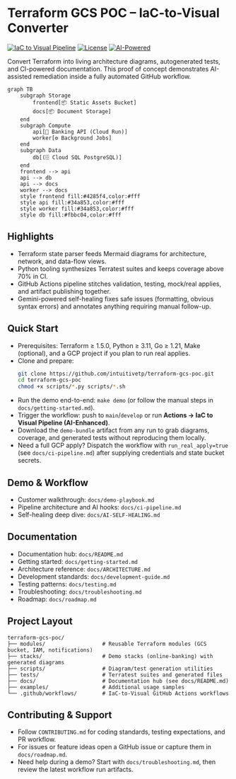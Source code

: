 # Terraform GCS POC – IaC-to-Visual Converter

[![IaC to Visual Pipeline](https://github.com/intuitivetp/terraform-gcs-poc/actions/workflows/iac-to-visual-ai.yml/badge.svg)](https://github.com/intuitivetp/terraform-gcs-poc/actions/workflows/iac-to-visual-ai.yml)
[![License](https://img.shields.io/badge/License-Apache%202.0-blue.svg)](LICENSE)
[![AI-Powered](https://img.shields.io/badge/AI-Gemini%20Enhanced-purple)](docs/AI-SELF-HEALING.md)

Convert Terraform into living architecture diagrams, autogenerated tests, and CI-powered documentation. This proof of concept demonstrates AI-assisted remediation inside a fully automated GitHub workflow.

```mermaid
graph TB
    subgraph Storage
        frontend[📦 Static Assets Bucket]
        docs[📦 Document Storage]
    end
    subgraph Compute
        api[🚀 Banking API (Cloud Run)]
        worker[⚙️ Background Jobs]
    end
    subgraph Data
        db[(🗄️ Cloud SQL PostgreSQL)]
    end
    frontend --> api
    api --> db
    api --> docs
    worker --> docs
    style frontend fill:#4285f4,color:#fff
    style api fill:#34a853,color:#fff
    style worker fill:#34a853,color:#fff
    style db fill:#fbbc04,color:#fff
```

## Highlights
- Terraform state parser feeds Mermaid diagrams for architecture, network, and data-flow views.
- Python tooling synthesizes Terratest suites and keeps coverage above 70% in CI.
- GitHub Actions pipeline stitches validation, testing, mock/real applies, and artifact publishing together.
- Gemini-powered self-healing fixes safe issues (formatting, obvious syntax errors) and annotates anything requiring manual follow-up.

## Quick Start
- Prerequisites: Terraform ≥ 1.5.0, Python ≥ 3.11, Go ≥ 1.21, Make (optional), and a GCP project if you plan to run real applies.
- Clone and prepare:
  ```bash
  git clone https://github.com/intuitivetp/terraform-gcs-poc.git
  cd terraform-gcs-poc
  chmod +x scripts/*.py scripts/*.sh
  ```
- Run the demo end-to-end: `make demo` (or follow the manual steps in `docs/getting-started.md`).
- Trigger the workflow: push to `main`/`develop` or run **Actions → IaC to Visual Pipeline (AI-Enhanced)**.
- Download the `demo-bundle` artifact from any run to grab diagrams, coverage, and generated tests without reproducing them locally.
- Need a full GCP apply? Dispatch the workflow with `run_real_apply=true` (see `docs/ci-pipeline.md`) after supplying credentials and state bucket secrets.

## Demo & Workflow
- Customer walkthrough: `docs/demo-playbook.md`
- Pipeline architecture and AI hooks: `docs/ci-pipeline.md`
- Self-healing deep dive: `docs/AI-SELF-HEALING.md`

## Documentation
- Documentation hub: `docs/README.md`
- Getting started: `docs/getting-started.md`
- Architecture reference: `docs/ARCHITECTURE.md`
- Development standards: `docs/development-guide.md`
- Testing patterns: `docs/testing.md`
- Troubleshooting: `docs/troubleshooting.md`
- Roadmap: `docs/roadmap.md`

## Project Layout
```
terraform-gcs-poc/
├── modules/                  # Reusable Terraform modules (GCS bucket, IAM, notifications)
├── stacks/                   # Demo stacks (online-banking) with generated diagrams
├── scripts/                  # Diagram/test generation utilities
├── tests/                    # Terratest suites and generated files
├── docs/                     # Documentation hub (see docs/README.md)
├── examples/                 # Additional usage samples
└── .github/workflows/        # IaC-to-Visual GitHub Actions workflows
```

## Contributing & Support
- Follow `CONTRIBUTING.md` for coding standards, testing expectations, and PR workflow.
- For issues or feature ideas open a GitHub issue or capture them in `docs/roadmap.md`.
- Need help during a demo? Start with `docs/troubleshooting.md`, then review the latest workflow run artifacts.
